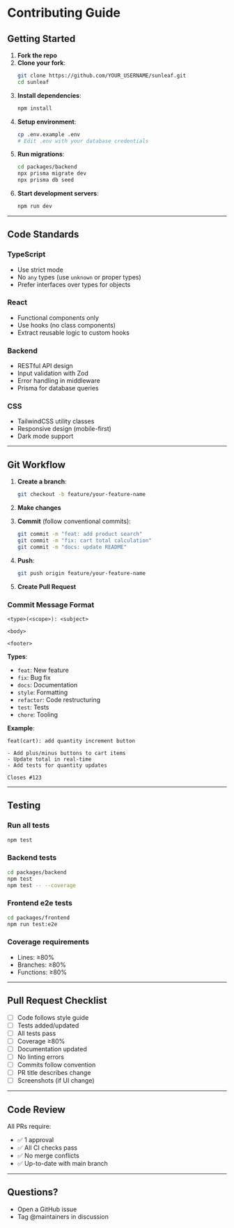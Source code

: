 # Contributing Guide

## Getting Started

1. **Fork the repo**
2. **Clone your fork**:
   ```bash
   git clone https://github.com/YOUR_USERNAME/sunleaf.git
   cd sunleaf
   ```
3. **Install dependencies**:
   ```bash
   npm install
   ```
4. **Setup environment**:
   ```bash
   cp .env.example .env
   # Edit .env with your database credentials
   ```
5. **Run migrations**:
   ```bash
   cd packages/backend
   npx prisma migrate dev
   npx prisma db seed
   ```
6. **Start development servers**:
   ```bash
   npm run dev
   ```

---

## Code Standards

### TypeScript

- Use strict mode
- No `any` types (use `unknown` or proper types)
- Prefer interfaces over types for objects

### React

- Functional components only
- Use hooks (no class components)
- Extract reusable logic to custom hooks

### Backend

- RESTful API design
- Input validation with Zod
- Error handling in middleware
- Prisma for database queries

### CSS

- TailwindCSS utility classes
- Responsive design (mobile-first)
- Dark mode support

---

## Git Workflow

1. **Create a branch**:

   ```bash
   git checkout -b feature/your-feature-name
   ```

2. **Make changes**
3. **Commit** (follow conventional commits):

   ```bash
   git commit -m "feat: add product search"
   git commit -m "fix: cart total calculation"
   git commit -m "docs: update README"
   ```

4. **Push**:

   ```bash
   git push origin feature/your-feature-name
   ```

5. **Create Pull Request**

### Commit Message Format

```
<type>(<scope>): <subject>

<body>

<footer>
```

**Types**:

- `feat`: New feature
- `fix`: Bug fix
- `docs`: Documentation
- `style`: Formatting
- `refactor`: Code restructuring
- `test`: Tests
- `chore`: Tooling

**Example**:

```
feat(cart): add quantity increment button

- Add plus/minus buttons to cart items
- Update total in real-time
- Add tests for quantity updates

Closes #123
```

---

## Testing

### Run all tests

```bash
npm test
```

### Backend tests

```bash
cd packages/backend
npm test
npm test -- --coverage
```

### Frontend e2e tests

```bash
cd packages/frontend
npm run test:e2e
```

### Coverage requirements

- Lines: ≥80%
- Branches: ≥80%
- Functions: ≥80%

---

## Pull Request Checklist

- [ ] Code follows style guide
- [ ] Tests added/updated
- [ ] All tests pass
- [ ] Coverage ≥80%
- [ ] Documentation updated
- [ ] No linting errors
- [ ] Commits follow convention
- [ ] PR title describes change
- [ ] Screenshots (if UI change)

---

## Code Review

All PRs require:

- ✅ 1 approval
- ✅ All CI checks pass
- ✅ No merge conflicts
- ✅ Up-to-date with main branch

---

## Questions?

- Open a GitHub issue
- Tag @maintainers in discussion
